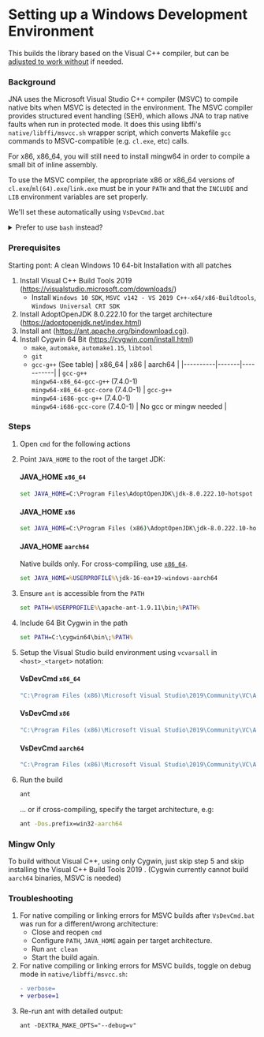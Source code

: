 Setting up a Windows Development Environment
============================================

This builds the library based on the Visual C++ compiler, but can be [adjusted to work without](#mingw-only) if needed.

### Background

JNA uses the Microsoft Visual Studio C++ compiler (MSVC) to compile
native bits when MSVC is detected in the environment. The MSVC compiler provides
structured event handling (SEH), which allows JNA to trap native faults when
run in protected mode.   It does this using libffi's `native/libffi/msvcc.sh`
wrapper script, which converts Makefile `gcc` commands to MSVC-compatible
(e.g. `cl.exe`, etc) calls.

For x86, x86_64, you will still need to install mingw64 in order to
compile a small bit of inline assembly.

To use the MSVC compiler, the appropriate x86 or x86_64 versions
of `cl.exe`/`ml(64).exe`/`link.exe` must be in your `PATH`
and that the `INCLUDE` and `LIB` environment variables are set properly.

We'll set these automatically using `VsDevCmd.bat`
<details>
	<summary>Prefer to use <code>bash</code> instead?</summary>
	
```bash
export MSVC="/c/Program Files (x86)/Microsoft Visual Studio 10.0/vc"
export WSDK="/c/Program Files (x86)/Microsoft SDKs/Windows/v7.0A"
export WSDK_64="/c/Program Files/Microsoft SDKs/Windows/v7.1"

export INCLUDE="$(cygpath -m "$MSVC")/include;$(cygpath -m "$WSDK")/include"
# for x86_64 target
export LIB="$(cygpath -m "$MSVC")/lib/amd64;$(cygpath -m "$WSDK_64")/lib/x64"
# for x86 target
export LIB="$(cygpath -m "$MSVC")/lib;$(cygpath -m "$WSDK")/lib"
```

**Warning:** The below steps are for `cmd` only.  If you're choosing to use `bash`, you'll need to adjust each command as needed.

   </details>

### Prerequisites
Starting pont: A clean Windows 10 64-bit Installation with all patches

1. Install Visual C++ Build Tools 2019 (https://visualstudio.microsoft.com/downloads/)
   * Install `Windows 10 SDK`, `MSVC v142 - VS 2019 C++-x64/x86-Buildtools`, `Windows Universal CRT SDK`
2. Install AdoptOpenJDK 8.0.222.10 for the target architecture (https://adoptopenjdk.net/index.html)
3. Install ant (https://ant.apache.org/bindownload.cgi).
3. Install Cygwin 64 Bit (https://cygwin.com/install.html)
	- `make`, `automake`, `automake1.15`, `libtool`
   - `git`
   - `gcc-g++` (See table)
      | x86_64 | x86 | aarch64 |
      |----------|-------|-----------|
      | `gcc-g++`<br>`mingw64-x86_64-gcc-g++` (7.4.0-1)<br>`mingw64-x86_64-gcc-core` (7.4.0-1) | `gcc-g++`<br>`mingw64-i686-gcc-g++` (7.4.0-1)<br>`mingw64-i686-gcc-core` (7.4.0-1) | No gcc or mingw needed |

### Steps

1. Open `cmd` for the following actions
2. Point `JAVA_HOME` to the root of the target JDK:
   #### JAVA_HOME `x86_64`
   ```cmd
   set JAVA_HOME=C:\Program Files\AdoptOpenJDK\jdk-8.0.222.10-hotspot
   ```
   
   #### JAVA_HOME `x86`
   ```cmd
   set JAVA_HOME=C:\Program Files (x86)\AdoptOpenJDK\jdk-8.0.222.10-hotspot
   ```

   #### JAVA_HOME `aarch64`
   Native builds only.  For cross-compiling, use [`x86_64`](#JAVA_HOME-x86_64).
   ```cmd
   set JAVA_HOME=%USERPROFILE%\jdk-16-ea+19-windows-aarch64
   ```

3. Ensure `ant` is accessible from the `PATH`
   ```cmd
   set PATH=%USERPROFILE%\apache-ant-1.9.11\bin;%PATH%
   ```
4. Include 64 Bit Cygwin in the path
   ```cmd
   set PATH=C:\cygwin64\bin\;%PATH%
   ```
5. Setup the Visual Studio build environment using `vcvarsall` in `<host>_<target>` notation:
   #### VsDevCmd `x86_64`
   ```cmd
   "C:\Program Files (x86)\Microsoft Visual Studio\2019\Community\VC\Auxiliary\Build\vcvarsall.bat" x64
   ```

   #### VsDevCmd `x86`
   ```cmd
   "C:\Program Files (x86)\Microsoft Visual Studio\2019\Community\VC\Auxiliary\Build\vcvarsall.bat" x64_x86
   ```

   #### VsDevCmd `aarch64`
   ```cmd
   "C:\Program Files (x86)\Microsoft Visual Studio\2019\Community\VC\Auxiliary\Build\vcvarsall.bat" x64_arm64
   ```

6. Run the build
   ```cmd
   ant
   ```

   ... or if cross-compiling, specify the target architecture, e.g:
   ```cmd
   ant -Dos.prefix=win32-aarch64
   ```

### Mingw Only

To build without Visual C++, using only Cygwin, just skip step 5 and skip installing the Visual C++ Build Tools 2019 . (Cygwin currently cannot build `aarch64` binaries, MSVC is needed)

### Troubleshooting

1. For native compiling or linking errors for MSVC builds after `VsDevCmd.bat` was run for a different/wrong architecture:
   - Close and reopen `cmd`
   - Configure `PATH`, `JAVA_HOME` again per target architecture.
   - Run `ant clean`
   - Start the build again.
1. For native compiling or linking errors for MSVC builds, toggle on debug mode in `native/libffi/msvcc.sh`:
   ```diff
   - verbose=
   + verbose=1
   ```
2. Re-run ant with detailed output:
   ```
   ant -DEXTRA_MAKE_OPTS="--debug=v"
   ```
